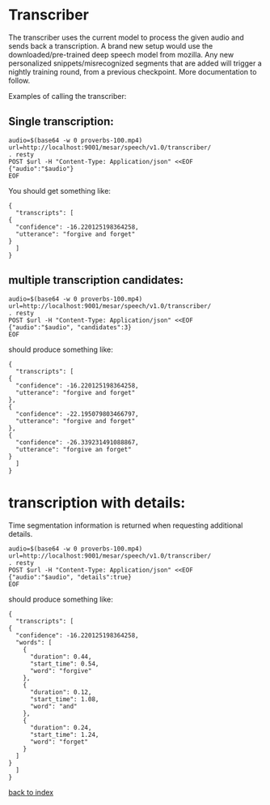 # Transcriber

The transcriber uses the current model to process the given audio and sends back a transcription.
A brand new setup would use the downloaded/pre-trained deep speech model from mozilla.
Any new personalized snippets/misrecognized segments that are added will trigger a nightly training round, from a previous checkpoint.
More documentation to follow.



Examples of calling the transcriber:

## Single transcription:

    audio=$(base64 -w 0 proverbs-100.mp4)
    url=http://localhost:9001/mesar/speech/v1.0/transcriber/
    . resty
    POST $url -H "Content-Type: Application/json" <<EOF
    {"audio":"$audio"}
    EOF

You should get something like:

    {
      "transcripts": [
	{
	  "confidence": -16.220125198364258,
	  "utterance": "forgive and forget"
	}
      ]
    }

## multiple transcription candidates:

    audio=$(base64 -w 0 proverbs-100.mp4)
    url=http://localhost:9001/mesar/speech/v1.0/transcriber/
    . resty
    POST $url -H "Content-Type: Application/json" <<EOF
    {"audio":"$audio", "candidates":3}
    EOF

should produce something like:

    {
      "transcripts": [
	{
	  "confidence": -16.220125198364258,
	  "utterance": "forgive and forget"
	},
	{
	  "confidence": -22.195079803466797,
	  "utterance": "forgive and forget"
	},
	{
	  "confidence": -26.339231491088867,
	  "utterance": "forgive an forget"
	}
      ]
    }
# transcription with details:
Time segmentation information is returned when requesting additional details.

    audio=$(base64 -w 0 proverbs-100.mp4)
    url=http://localhost:9001/mesar/speech/v1.0/transcriber/
    . resty
    POST $url -H "Content-Type: Application/json" <<EOF
    {"audio":"$audio", "details":true}
    EOF

should produce something like:

    {
      "transcripts": [
	{
	  "confidence": -16.220125198364258,
	  "words": [
	    {
	      "duration": 0.44,
	      "start_time": 0.54,
	      "word": "forgive"
	    },
	    {
	      "duration": 0.12,
	      "start_time": 1.08,
	      "word": "and"
	    },
	    {
	      "duration": 0.24,
	      "start_time": 1.24,
	      "word": "forget"
	    }
	  ]
	}
      ]
    }

[back to index][back]

[back]: index
